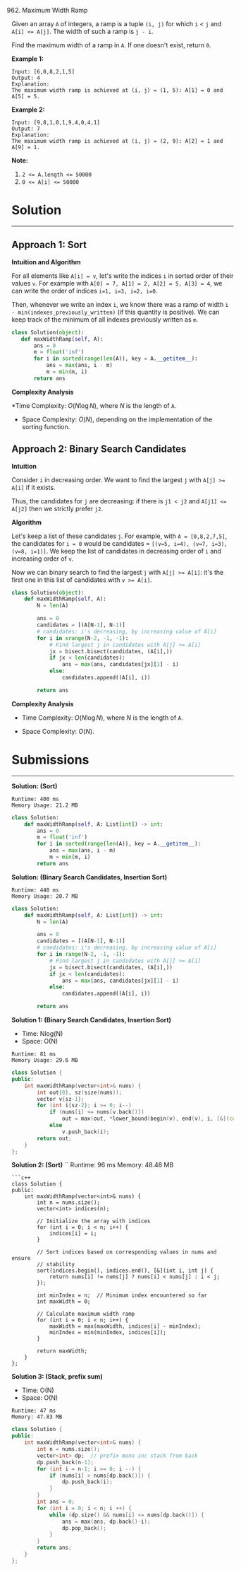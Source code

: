 962. Maximum Width Ramp

Given an array `A` of integers, a ramp is a tuple `(i, j)` for which `i` < `j` and `A[i] <= A[j]`.  The width of such a ramp is `j - i`.

Find the maximum width of a ramp in `A`.  If one doesn't exist, return `0`.

**Example 1:**
```
Input: [6,0,8,2,1,5]
Output: 4
Explanation: 
The maximum width ramp is achieved at (i, j) = (1, 5): A[1] = 0 and A[5] = 5.
```

**Example 2:**
```
Input: [9,8,1,0,1,9,4,0,4,1]
Output: 7
Explanation: 
The maximum width ramp is achieved at (i, j) = (2, 9): A[2] = 1 and A[9] = 1.
``` 

**Note:**

1. `2 <= A.length <= 50000`
1. `0 <= A[i] <= 50000`

# Solution
---
## Approach 1: Sort
**Intuition and Algorithm**

For all elements like `A[i] = v`, let's write the indices `i` in sorted order of their values `v`. For example with `A[0] = 7, A[1] = 2, A[2] = 5, A[3] = 4`, we can write the order of indices `i=1, i=3, i=2, i=0`.

Then, whenever we write an index `i`, we know there was a ramp of width `i - min(indexes_previously_written)` (if this quantity is positive). We can keep track of the minimum of all indexes previously written as `m`.
 
 ```python
class Solution(object):
    def maxWidthRamp(self, A):
        ans = 0
        m = float('inf')
        for i in sorted(range(len(A)), key = A.__getitem__):
            ans = max(ans, i - m)
            m = min(m, i)
        return ans
```

**Complexity Analysis**

*Time Complexity: $O(N \log N)$, where $N$ is the length of `A`.

* Space Complexity: $O(N)$, depending on the implementation of the sorting function.

## Approach 2: Binary Search Candidates
**Intuition**

Consider `i` in decreasing order. We want to find the largest `j` with `A[j] >= A[i]` if it exists.

Thus, the candidates for `j` are decreasing: if there is `j1 < j2` and `A[j1] <= A[j2]` then we strictly prefer `j2`.

**Algorithm**

Let's keep a list of these candidates `j`. For example, with `A = [0,8,2,7,5]`, the candidates for `i = 0` would be candidates = `[(v=5, i=4), (v=7, i=3), (v=8, i=1)]`. We keep the list of candidates in decreasing order of `i` and increasing order of `v`.

Now we can binary search to find the largest `j` with `A[j] >= A[i]`: it's the first one in this list of candidates with `v >= A[i]`.

```python
class Solution(object):
    def maxWidthRamp(self, A):
        N = len(A)

        ans = 0
        candidates = [(A[N-1], N-1)]
        # candidates: i's decreasing, by increasing value of A[i]
        for i in xrange(N-2, -1, -1):
            # Find largest j in candidates with A[j] >= A[i]
            jx = bisect.bisect(candidates, (A[i],))
            if jx < len(candidates):
                ans = max(ans, candidates[jx][1] - i)
            else:
                candidates.append((A[i], i))

        return ans
```

**Complexity Analysis**

* Time Complexity: $O(N \log N)$, where $N$ is the length of `A`.

* Space Complexity: $O(N)$.

# Submissions
---
**Solution: (Sort)**
```
Runtime: 400 ms
Memory Usage: 21.2 MB
```
```python
class Solution:
    def maxWidthRamp(self, A: List[int]) -> int:
        ans = 0
        m = float('inf')
        for i in sorted(range(len(A)), key = A.__getitem__):
            ans = max(ans, i - m)
            m = min(m, i)
        return ans
```

**Solution: (Binary Search Candidates, Insertion Sort)**
```
Runtime: 448 ms
Memory Usage: 20.7 MB
```
```python
class Solution:
    def maxWidthRamp(self, A: List[int]) -> int:
        N = len(A)

        ans = 0
        candidates = [(A[N-1], N-1)]
        # candidates: i's decreasing, by increasing value of A[i]
        for i in range(N-2, -1, -1):
            # Find largest j in candidates with A[j] >= A[i]
            jx = bisect.bisect(candidates, (A[i],))
            if jx < len(candidates):
                ans = max(ans, candidates[jx][1] - i)
            else:
                candidates.append((A[i], i))

        return ans
```

**Solution 1: (Binary Search Candidates, Insertion Sort)**

* Time: Nlog(N)
* Space: O(N)

```
Runtime: 81 ms
Memory Usage: 29.6 MB
```
```c++
class Solution {
public:
    int maxWidthRamp(vector<int>& nums) {
        int out{0}, sz(size(nums));
        vector v{sz-1};
        for (int i{sz-2}; i >= 0; i--)
            if (nums[i] <= nums[v.back()])
                out = max(out, *lower_bound(begin(v), end(v), i, [&](const auto & i, const auto & j){ return nums[i] < nums[j]; }) -i);
            else
                v.push_back(i);
        return out;
    }
};
```
**Solution 2: (Sort)**
``
Runtime: 96 ms
Memory: 48.48 MB
```
```c++
class Solution {
public:
    int maxWidthRamp(vector<int>& nums) {
        int n = nums.size();
        vector<int> indices(n);

        // Initialize the array with indices
        for (int i = 0; i < n; i++) {
            indices[i] = i;
        }

        // Sort indices based on corresponding values in nums and ensure
        // stability
        sort(indices.begin(), indices.end(), [&](int i, int j) {
            return nums[i] != nums[j] ? nums[i] < nums[j] : i < j;
        });

        int minIndex = n;  // Minimum index encountered so far
        int maxWidth = 0;

        // Calculate maximum width ramp
        for (int i = 0; i < n; i++) {
            maxWidth = max(maxWidth, indices[i] - minIndex);
            minIndex = min(minIndex, indices[i]);
        }

        return maxWidth;
    }
};
```

**Solution 3: (Stack, prefix sum)**

* Time: O(N) 
* Space: O(N)

```
Runtime: 47 ms
Memory: 47.83 MB
```
```c++
class Solution {
public:
    int maxWidthRamp(vector<int>& nums) {
        int n = nums.size();
        vector<int> dp;  // prefix mono inc stack from back
        dp.push_back(n-1);
        for (int i = n-1; i >= 0; i --) {
            if (nums[i] > nums[dp.back()]) {
                dp.push_back(i);
            }
        }
        int ans = 0;
        for (int i = 0; i < n; i ++) {
            while (dp.size() && nums[i] <= nums[dp.back()]) {
                ans = max(ans, dp.back()-i);
                dp.pop_back();
            }
        }
        return ans;
    }
};
```

